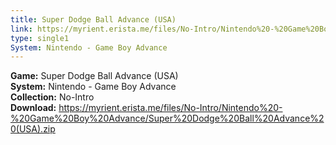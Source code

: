 ```yaml
---
title: Super Dodge Ball Advance (USA)
link: https://myrient.erista.me/files/No-Intro/Nintendo%20-%20Game%20Boy%20Advance/Super%20Dodge%20Ball%20Advance%20(USA).zip
type: single1
System: Nintendo - Game Boy Advance
---
```

<b>Game:</b> Super Dodge Ball Advance (USA)<br>
<b>System:</b> Nintendo - Game Boy Advance<br>
<b>Collection:</b> No-Intro<br>
<b>Download:</b> https://myrient.erista.me/files/No-Intro/Nintendo%20-%20Game%20Boy%20Advance/Super%20Dodge%20Ball%20Advance%20(USA).zip